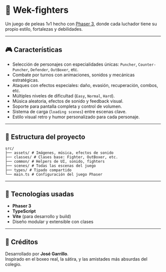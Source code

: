 # 🥊 Wek-fighters 

Un juego de peleas 1v1 hecho con [Phaser 3](https://phaser.io/), donde cada luchador tiene su propio estilo, fortalezas y debilidades.  

---

## 🎮 Características

- Selección de personajes con especialidades únicas: `Puncher`, `Counter-Puncher`, `Defender`, `OutBoxer`, etc.
- Combate por turnos con animaciones, sonidos y mecánicas estratégicas.
- Ataques con efectos especiales: daño, evasión, recuperación, combos, etc.
- Múltiples niveles de dificultad (`Easy`, `Normal`, `Hard`).
- Música aleatoria, efectos de sonido y feedback visual.
- Soporte para pantalla completa y control de volumen.
- Sistema de carga (`loading scenes`) entre escenas clave.
- Estilo visual retro y humor personalizado para cada personaje.

---

## 📁 Estructura del proyecto

```plaintext
src/
├── assets/ # Imágenes, música, efectos de sonido
├── classes/ # Clases base: Fighter, OutBoxer, etc.
├── common/ # Helpers de UI, sonido, fighters
├── scenes/ # Todas las escenas del juego
├── types/ # Tipado compartido
└── main.ts # Configuración del juego Phaser
```
---

## 🚀 Tecnologías usadas

- **Phaser 3**
- **TypeScript**
- **Vite** (para desarrollo y build)
- Diseño modular y extensible con clases

---

## 🧠 Créditos

Desarrollado por **José Garrillo**.  
Inspirado en el boxeo real, la sátira, y las amistades más absurdas del colegio.